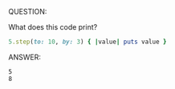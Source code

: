 QUESTION:

What does this code print?

```ruby
5.step(to: 10, by: 3) { |value| puts value }
```


ANSWER:

```
5 
8
```
